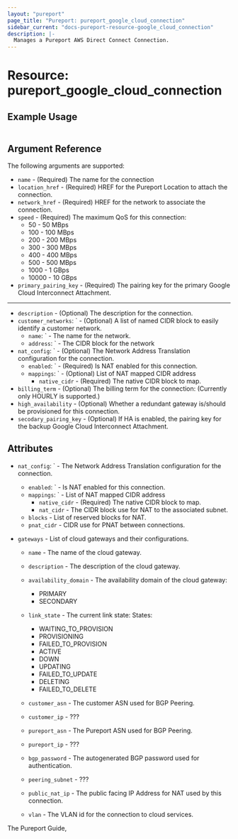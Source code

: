 ```yaml
---
layout: "pureport"
page_title: "Pureport: pureport_google_cloud_connection"
sidebar_current: "docs-pureport-resource-google_cloud_connection"
description: |-
  Manages a Pureport AWS Direct Connect Connection.
---
```


# Resource: pureport\_google\_cloud\_connection

## Example Usage

```hcl
```

## Argument Reference

The following arguments are supported:

* `name` - (Required) The name for the connection
* `location_href` - (Required) HREF for the Pureport Location to attach the connection.
* `network_href` - (Required) HREF for the network to associate the connection.
* `speed` - (Required) The maximum QoS for this connection:
    * 50 - 50 MBps
    * 100 - 100 MBps
    * 200 - 200 MBps
    * 300 - 300 MBps
    * 400 - 400 MBps
    * 500 - 500 MBps
    * 1000 - 1 GBps
    * 10000 - 10 GBps
* `primary_pairing_key` - (Required) The pairing key for the primary Google Cloud Interconnect Attachment.

- - -
* `description` - (Optional) The description for the connection.
* `customer_networks`: ` - (Optional) A list of named CIDR block to easily identify a customer network.
    * `name`: ` - The name for the network.
    * `address`: ` - The CIDR block for the network
* `nat_config`: ` - (Optional) The Network Address Translation configuration for the connection.
    * `enabled`: ` - (Required) Is NAT enabled for this connection.
    * `mappings`: ` - (Optional) List of NAT mapped CIDR address
        * `native_cidr` - (Required) The native CIDR block to map.
* `billing_term` - (Optional) The billing term for the connection: (Currently only HOURLY is supported.)
* `high_availability` - (Optional) Whether a redundant gateway is/should be provisioned for this connection.
* `secodary_pairing_key` - (Optional) If HA is enabled, the pairing key for the backup Google Cloud Interconnect Attachment.

## Attributes

* `nat_config`: ` - The Network Address Translation configuration for the connection.
    * `enabled`: ` - Is NAT enabled for this connection.
    * `mappings`: ` - List of NAT mapped CIDR address
        * `native_cidr` - (Required) The native CIDR block to map.
        * `nat_cidr` - The CIDR block use for NAT to the associated subnet.
    * `blocks` - List of reserved blocks for NAT.
    * `pnat_cidr` - CIDR use for PNAT between connections.

* `gateways` - List of cloud gateways and their configurations.

    * `name` - The name of the cloud gateway.

    * `description` - The description of the cloud gateway.

    * `availability_domain` - The availability domain of the cloud gateway:

       * PRIMARY
       * SECONDARY

    * `link_state` - The current link state: States:
       * WAITING_TO_PROVISION
       * PROVISIONING
       * FAILED_TO_PROVISION
       * ACTIVE
       * DOWN
       * UPDATING
       * FAILED_TO_UPDATE
       * DELETING
       * FAILED_TO_DELETE

    * `customer_asn` - The customer ASN used for BGP Peering.

    * `customer_ip` - ???

    * `pureport_asn` - The Pureport ASN used for BGP Peering.

    * `pureport_ip` - ???

    * `bgp_password` - The autogenerated BGP password used for authentication.

    * `peering_subnet` - ???

    * `public_nat_ip` - The public facing IP Address for NAT used by this connection.

    * `vlan` - The VLAN id for the connection to cloud services.

The Pureport Guide, []()
